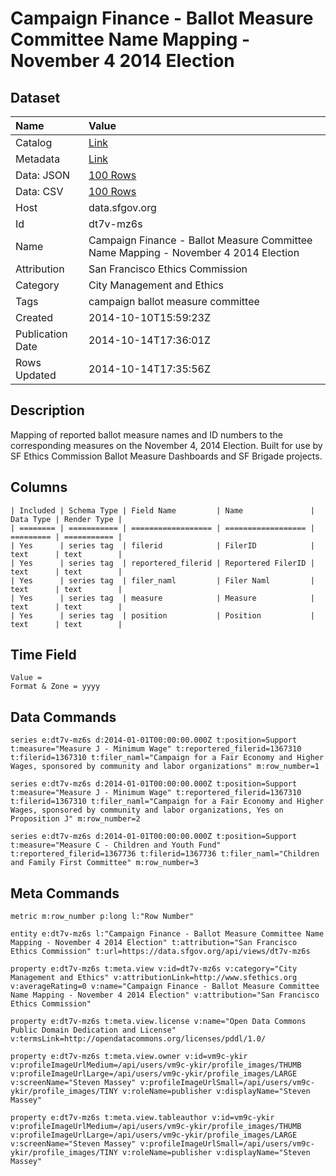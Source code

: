 # Campaign Finance - Ballot Measure Committee Name Mapping - November 4 2014 Election

## Dataset

| Name | Value |
| :--- | :---- |
| Catalog | [Link](https://catalog.data.gov/dataset/campaign-finance-ballot-measure-committee-name-mapping-november-4-2014-election-a9735) |
| Metadata | [Link](https://data.sfgov.org/api/views/dt7v-mz6s) |
| Data: JSON | [100 Rows](https://data.sfgov.org/api/views/dt7v-mz6s/rows.json?max_rows=100) |
| Data: CSV | [100 Rows](https://data.sfgov.org/api/views/dt7v-mz6s/rows.csv?max_rows=100) |
| Host | data.sfgov.org |
| Id | dt7v-mz6s |
| Name | Campaign Finance - Ballot Measure Committee Name Mapping - November 4 2014 Election |
| Attribution | San Francisco Ethics Commission |
| Category | City Management and Ethics |
| Tags | campaign ballot measure committee |
| Created | 2014-10-10T15:59:23Z |
| Publication Date | 2014-10-14T17:36:01Z |
| Rows Updated | 2014-10-14T17:35:56Z |

## Description

Mapping of reported ballot measure names and ID numbers to the corresponding measures on the November 4, 2014 Election.  Built for use by SF Ethics Commission Ballot Measure Dashboards and SF Brigade projects.

## Columns

```ls
| Included | Schema Type | Field Name         | Name               | Data Type | Render Type |
| ======== | =========== | ================== | ================== | ========= | =========== |
| Yes      | series tag  | filerid            | FilerID            | text      | text        |
| Yes      | series tag  | reportered_filerid | Reportered FilerID | text      | text        |
| Yes      | series tag  | filer_naml         | Filer Naml         | text      | text        |
| Yes      | series tag  | measure            | Measure            | text      | text        |
| Yes      | series tag  | position           | Position           | text      | text        |
```

## Time Field

```ls
Value = 
Format & Zone = yyyy
```

## Data Commands

```ls
series e:dt7v-mz6s d:2014-01-01T00:00:00.000Z t:position=Support t:measure="Measure J - Minimum Wage" t:reportered_filerid=1367310 t:filerid=1367310 t:filer_naml="Campaign for a Fair Economy and Higher Wages, sponsored by community and labor organizations" m:row_number=1

series e:dt7v-mz6s d:2014-01-01T00:00:00.000Z t:position=Support t:measure="Measure J - Minimum Wage" t:reportered_filerid=1367310 t:filerid=1367310 t:filer_naml="Campaign for a Fair Economy and Higher Wages, sponsored by community and labor organizations, Yes on Proposition J" m:row_number=2

series e:dt7v-mz6s d:2014-01-01T00:00:00.000Z t:position=Support t:measure="Measure C - Children and Youth Fund" t:reportered_filerid=1367736 t:filerid=1367736 t:filer_naml="Children and Family First Committee" m:row_number=3
```

## Meta Commands

```ls
metric m:row_number p:long l:"Row Number"

entity e:dt7v-mz6s l:"Campaign Finance - Ballot Measure Committee Name Mapping - November 4 2014 Election" t:attribution="San Francisco Ethics Commission" t:url=https://data.sfgov.org/api/views/dt7v-mz6s

property e:dt7v-mz6s t:meta.view v:id=dt7v-mz6s v:category="City Management and Ethics" v:attributionLink=http://www.sfethics.org v:averageRating=0 v:name="Campaign Finance - Ballot Measure Committee Name Mapping - November 4 2014 Election" v:attribution="San Francisco Ethics Commission"

property e:dt7v-mz6s t:meta.view.license v:name="Open Data Commons Public Domain Dedication and License" v:termsLink=http://opendatacommons.org/licenses/pddl/1.0/

property e:dt7v-mz6s t:meta.view.owner v:id=vm9c-ykir v:profileImageUrlMedium=/api/users/vm9c-ykir/profile_images/THUMB v:profileImageUrlLarge=/api/users/vm9c-ykir/profile_images/LARGE v:screenName="Steven Massey" v:profileImageUrlSmall=/api/users/vm9c-ykir/profile_images/TINY v:roleName=publisher v:displayName="Steven Massey"

property e:dt7v-mz6s t:meta.view.tableauthor v:id=vm9c-ykir v:profileImageUrlMedium=/api/users/vm9c-ykir/profile_images/THUMB v:profileImageUrlLarge=/api/users/vm9c-ykir/profile_images/LARGE v:screenName="Steven Massey" v:profileImageUrlSmall=/api/users/vm9c-ykir/profile_images/TINY v:roleName=publisher v:displayName="Steven Massey"
```
